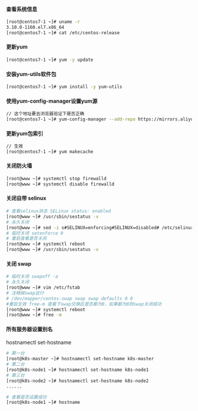 #### 查看系统信息

```bash
[root@centos7-1 ~]# uname -r
3.10.0-1160.el7.x86_64
[root@centos7-1 ~]# cat /etc/centos-release
```

#### 更新yum

```bash
[root@centos7-1 ~]# yum -y update
```

#### 安装yum-utils软件包

```bash
[root@centos7-1 ~]# yum install -y yum-utils
```

#### 使用yum-config-manager设置yum源

```bash
// 这个地址要去浏览器验证下是否正确
[root@centos7-1 ~]# yum-config-manager --add-repo https://mirrors.aliyun.com/docker-ce/linux/centos/docker-ce.repo
```

#### 更新yum包索引

```bash
// 生效
[root@centos7-1 ~]# yum makecache
```

#### 关闭防火墙

```bash
[root@www ~]# systemctl stop firewalld
[root@www ~]# systemctl disable firewalld
```

#### 关闭自带 selinux

````bash
# 查看selinux状态 SELinux status: enabled
[root@www ~]# /usr/sbin/sestatus -v
# 永久关闭
[root@www ~]# sed -i s#SELINUX=enforcing#SELINUX=disabled# /etc/selinux/config
# 临时关闭 setenforce 0 
# 重启查看是否关闭
[root@www ~]# systemctl reboot
[root@www ~]# /usr/sbin/sestatus -v
````

#### 关闭 swap

```bash
# 临时关闭 swapoff ‐a 
# 永久关闭
[root@www ~]# vim /etc/fstab 
# 注释掉swap这行 
# /dev/mapper/centos‐swap swap swap defaults 0 0
#重启生效 free‐m 查看下swap交换区是否都为0，如果都为0则swap关闭成功
[root@www ~]# systemctl reboot
[root@www ~]# free -m
```

#### 所有服务器设置别名

hostnamectl set-hostname <hostname>

````bash
# 第一台
[root@k8s-master ~]# hostnamectl set-hostname k8s-master
# 第二台
[root@k8s-node1 ~]# hostnamectl set-hostname k8s-node1
# 第三台
[root@k8s-node2 ~]# hostnamectl set-hostname k8s-node2
......

# 查看是否设置成功
[root@k8s-node1 ~]# hostname
````

#### 

